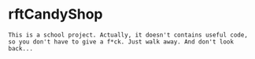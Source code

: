 # rftCandyShop 
    This is a school project. Actually, it doesn't contains useful code, so you don't have to give a f*ck. Just walk away. And don't look back...
